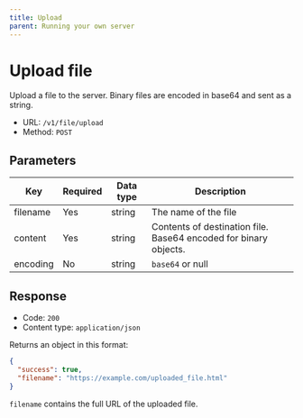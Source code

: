 ```yaml
---
title: Upload
parent: Running your own server
---
```

# Upload file

Upload a file to the server. Binary files are encoded in base64 and sent as a string.

- URL: `/v1/file/upload`
- Method: `POST`

## Parameters

| Key      | Required | Data type | Description                                                      |
|----------|----------|-----------|------------------------------------------------------------------|
| filename | Yes      | string    | The name of the file                                             |
| content  | Yes      | string    | Contents of destination file. Base64 encoded for binary objects. |
| encoding | No       | string    | `base64` or null                                                 |

## Response

- Code: `200`
- Content type: `application/json`

Returns an object in this format:

```json
{
  "success": true,
  "filename": "https://example.com/uploaded_file.html"
}
```

`filename` contains the full URL of the uploaded file.
